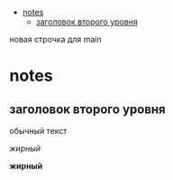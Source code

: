 - [notes](#notes)
  - [заголовок второго уровня](#заголовок-второго-уровня)


новая строчка для main
# notes

## заголовок второго уровня

обычный текст

*жирный*

**жирный**

